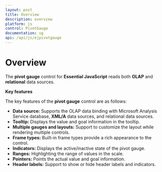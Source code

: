 ```yaml
---
layout: post
title: Overview
description: overview
platform: js
control: PivotGauge
documentation: ug
api: /api/js/ejpivotgauge
---
```


# Overview

The **pivot gauge** control for **Essential JavaScript** reads both **OLAP** and **relational** data sources.

**Key features**

The key features of the **pivot gauge** control are as follows:

* **Data source:** Supports the OLAP data binding with Microsoft Analysis Service database, **XML/A** data sources, and relational data sources.
* **Tooltip:** Displays the value and goal information in the tooltip.
* **Multiple gauges and layouts:** Support to customize the layout while rendering multiple controls.
* **Frame types:** Built-in frame types provide a rich appearance to the control.
* **Indicators:** Displays the active/inactive state of the pivot gauge.
* **Ranges:** Highlighting the range of values in the scale.
* **Pointers:**  Points the actual value and goal information.
* **Header labels:** Support to show or hide header labels and indicators.